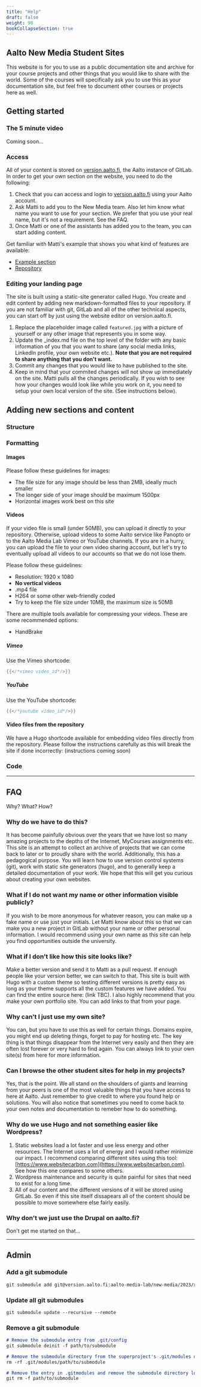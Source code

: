 ```yaml
---
title: "Help"
draft: false
weight: 90
bookCollapseSection: true
---
```


## Aalto New Media Student Sites

This website is for you to use as a public documentation site and archive for your course projects and other things that you would like to share with the world. Some of the courses will specifically ask you to use this as your documentation site, but feel free to document other courses or projects here as well.

## Getting started

### The 5 minute video

Coming soon...

### Access

All of your content is stored on [version.aalto.fi](https://version.aalto.fi/gitlab/), the Aalto instance of GitLab. In order to get your own section on the website, you need to do the following:

1. Check that you can access and login to [version.aalto.fi](https://version.aalto.fi/gitlab/) using your Aalto account.
2. Ask Matti to add you to the New Media team. Also let him know what name you want to use for your section. We prefer that you use your real name, but it's not a requirement. See the FAQ.
3. Once Matti or one of the assistants has added you to the team, you can start adding content.

Get familiar with Matti's example that shows you what kind of features are available:
- [Example section](example/matti-niinimaki)
- [Repository](https://version.aalto.fi/gitlab/aalto-media-lab/new-media/matti-niinimaki)

### Editing your landing page

The site is built using a static-site generator called Hugo. You create and edit content by adding new markdown-formatted files to your repository. If you are not familiar with git, GitLab and all of the other technical aspects, you can start off by just using the website editor on version.aalto.fi.

1. Replace the placeholder image called `featured.jpg` with a picture of yourself or any other image that represents you in some way.
2. Update the _index.md file on the top level of the folder with any basic information of you that you want to share (any social media links, LinkedIn profile, your own website etc.). **Note that you are not required to share anything that you don't want.**
3. Commit any changes that you would like to have published to the site.
4. Keep in mind that your commited changes will not show up immediately on the site. Matti pulls all the changes periodically. If you wish to see how your changes would look like while you work on it, you need to setup your own local version of the site. (See instructions below).

## Adding new sections and content

### Structure

### Formatting

#### Images

Please follow these guidelines for images:
- The file size for any image should be less than 2MB, ideally much smaller
- The longer side of your image should be maximum 1500px
- Horizontal images work best on this site

#### Videos

If your video file is small (under 50MB), you can upload it directly to your repository. Otherwise, upload videos to some Aalto service like Panopto or to the Aalto Media Lab Vimeo or YouTube channels. If you are in a hurry, you can upload the file to your own video sharing account, but let's try to eventually upload all videos to our accounts so that we do not lose them.

Please follow these guidelines:
- Resolution: 1920 x 1080
- **No vertical videos**
- .mp4 file
- H264 or some other web-friendly coded
- Try to keep the file size under 10MB, the maximum size is 50MB


There are multiple tools available for compressing your videos. These are some recommended options:
- HandBrake

##### Vimeo

Use the Vimeo shortcode:

```go
{{</*vimeo video_id*/>}}
```

##### YouTube

Use the YouTube shortcode:

```go
{{</*youtube video_id*/>}}
```

#### Video files from the repository

We have a Hugo shortcode available for embedding video files directly from the repository. Please follow the instructions carefully as this will break the site if done incorrectly: (instructions coming soon)

### Code

---

## FAQ

Why? What? How?

### Why do we have to do this?

It has become painfully obvious over the years that we have lost so many amazing projects to the depths of the Internet, MyCourses assignments etc. This site is an attempt to collect an archive of projects that we can come back to later or to proudly share with the world. Additionally, this has a pedagogical purpose. You will learn how to use version control systems (git), work with static site generators (hugo), and to generally keep a detailed documentation of your work. We hope that this will get you curious about creating your own websites.

### What if I do not want my name or other information visible publicly?

If you wish to be more anonymous for whatever reason, you can make up a fake name or use just your initials. Let Matti know about this so that we can make you a new project in GitLab without your name or other personal information. I would recommend using your own name as this site can help you find opportunities outside the university.

### What if I don't like how this site looks like?

Make a better version and send it to Matti as a pull request. If enough people like your version better, we can switch to that. This site is built with Hugo with a custom theme so testing different versions is pretty easy as long as your theme supports all the custom features we have added. You can find the entire source here: (link TBC). I also highly recommend that you make your own portfolio site. You can add links to that from your page.

### Why can't I just use my own site?

You can, but you have to use this as well for certain things. Domains expire, you might end up deleting things, forget to pay for hosting etc. The key thing is that things disappear from the Internet very easily and then they are often lost forever or very hard to find again. You can always link to your own site(s) from here for more information.

### Can I browse the other student sites for help in my projects?

Yes, that is the point. We all stand on the shoulders of giants and learning from your peers is one of the most valuable things that you have access to here at Aalto. Just remember to give credit to where you found help or solutions. You will also notice that sometimes you need to come back to your own notes and documentation to remeber how to do something.

### Why do we use Hugo and not something easier like Wordpress?

1. Static websites load a lot faster and use less energy and other resources. The Internet uses a lot of energy and I would rather minimize our impact. I recommend comparing different sites using this tool: [https://www.websitecarbon.com](https://www.websitecarbon.com). See how this one compares to some others.
2. Wordpress maintenance and security is quite painful for sites that need to exist for a long time.
3. All of our content and the different versions of it will be stored using GitLab. So even if this site itself dissapears all of the content should be possible to move somewhere else fairly easily.

### Why don't we just use the Drupal on aalto.fi?

Don't get me started on that...

---

## Admin

### Add a git submodule

```md
git submodule add git@version.aalto.fi:aalto-media-lab/new-media/2023/xxx-xxx.git
```

### Update all git submodules

```md
git submodule update --recursive --remote
```

### Remove a git submodule

```md
# Remove the submodule entry from .git/config
git submodule deinit -f path/to/submodule

# Remove the submodule directory from the superproject's .git/modules directory
rm -rf .git/modules/path/to/submodule

# Remove the entry in .gitmodules and remove the submodule directory located at path/to/submodule
git rm -f path/to/submodule
```
